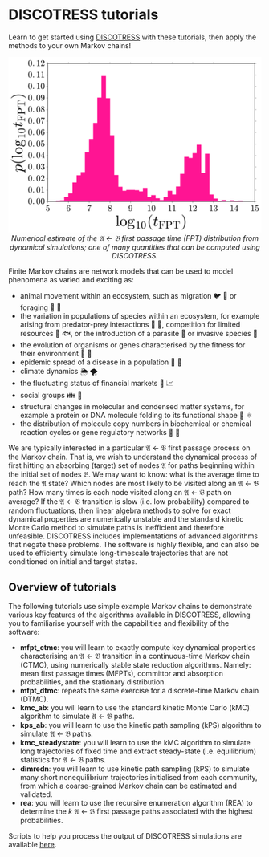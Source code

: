 # DISCOTRESS tutorials

Learn to get started using [DISCOTRESS](https://github.com/danieljsharpe/DISCOTRESS) with these tutorials, then apply the methods to your own Markov chains!

<p align="center">
  <img src="https://github.com/danieljsharpe/DISCOTRESS_tutorials/blob/master/fpt_distribn_example.svg">
  <i>Numerical estimate of the &#120068; &#8592; &#120069; first passage time (FPT) distribution from dynamical simulations; one of many quantities that can be computed using DISCOTRESS.</i><br>
</p>

Finite Markov chains are network models that can be used to model phenomena as varied and exciting as:
- animal movement within an ecosystem, such as migration :bird: :parrot: or foraging :elephant: :palm_tree:
- the variation in populations of species within an ecosystem, for example arising from predator-prey interactions :wolf: :deer:, competition for limited resources :bear: :fish:, or the introduction of a parasite :mosquito: or invasive species :snake:
- the evolution of organisms or genes characterised by the fitness for their environment :giraffe: :turtle:
- epidemic spread of a disease in a population :microbe: :syringe:
- climate dynamics :sun_behind_rain_cloud: :tornado:
- the fluctuating status of financial markets :money_with_wings: :chart_with_upwards_trend:
- social groups :family: :couple:
- structural changes in molecular and condensed matter systems, for example a protein or DNA molecule folding to its functional shape :dna: :atom_symbol:
- the distribution of molecule copy numbers in biochemical or chemical reaction cycles or gene regulatory networks :test_tube: :petri_dish:

We are typically interested in a particular &#120068; &#8592; &#120069; first passage process on the Markov chain. That is, we wish to understand the dynamical process of first hitting an absorbing (target) set of nodes &#120068; for paths beginning within the initial set of nodes &#120069;. We may want to know: what is the average time to reach the &#120068; state? Which nodes are most likely to be visited along an &#120068; &#8592; &#120069; path?  How many times is each node visited along an &#120068; &#8592; &#120069; path on average? If the &#120068; &#8592; &#120069; transition is slow (i.e. low probability) compared to random fluctuations, then linear algebra methods to solve for exact dynamical properties are numerically unstable and the standard kinetic Monte Carlo method to simulate paths is inefficient and therefore unfeasible. DISCOTRESS includes implementations of advanced algorithms that negate these problems. The software is highly flexible, and can also be used to efficiently simulate long-timescale trajectories that are not conditioned on initial and target states.

## Overview of tutorials

The following tutorials use simple example Markov chains to demonstrate various key features of the algorithms available in DISCOTRESS, allowing you to familiarise yourself with the capabilities and flexibility of the software:

- **mfpt\_ctmc**: you will learn to exactly compute key dynamical properties characterising an &#120068; &#8592; &#120069; transition in a continuous-time Markov chain (CTMC), using numerically stable state reduction algorithms. Namely: mean first passage times (MFPTs), committor and absorption probabilities, and the stationary distribution.
- **mfpt\_dtmc**: repeats the same exercise for a discrete-time Markov chain (DTMC).
- **kmc\_ab**: you will learn to use the standard kinetic Monte Carlo (kMC) algorithm to simulate &#120068; &#8592; &#120069; paths.
- **kps\_ab**: you will learn to use the kinetic path sampling (kPS) algorithm to simulate &#120068; &#8592; &#120069; paths.
- **kmc\_steadystate**: you will learn to use the kMC algorithm to simulate long trajectories of fixed time and extract steady-state (i.e. equilibrium) statistics for &#120068; &#8592; &#120069; paths.
- **dimredn**: you will learn to use kinetic path sampling (kPS) to simulate many short nonequilibrium trajectories initialised from each community, from which a coarse-grained Markov chain can be estimated and validated.
- **rea**: you will learn to use the recursive enumeration algorithm (REA) to determine the *k* &#120068; &#8592; &#120069; first passage paths associated with the highest probabilities.

Scripts to help you process the output of DISCOTRESS simulations are available [here](https://github.com/danieljsharpe/DISCOTRESS_tools).

